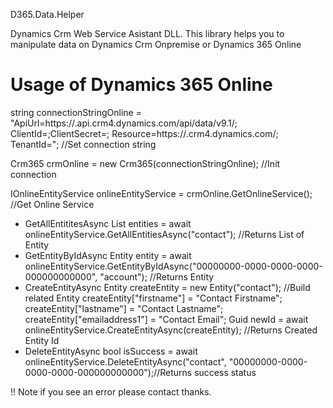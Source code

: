 D365.Data.Helper

Dynamics Crm Web Service Asistant DLL. This library helps you to manipulate data on Dynamics Crm Onpremise or Dynamics 365 Online

<h1>Usage of Dynamics 365 Online</h1>

string connectionStringOnline = "ApiUrl=https://<Organization-Name>.api.crm4.dynamics.com/api/data/v9.1/; ClientId=<Client-Id>;ClientSecret=<Client-Secret>;                                              Resource=https://<Organization-Name>.crm4.dynamics.com/; TenantId=<Tenant-Id>"; //Set connection string
  
  Crm365 crmOnline = new Crm365(connectionStringOnline); //Init connection
  
  IOnlineEntityService onlineEntityService = crmOnline.GetOnlineService();  //Get Online Service
 
  <ul>
    <li>
        GetAllEntititesAsync
        List<Entity> entities = await onlineEntityService.GetAllEntitiesAsync("contact"); //Returns List of Entity 
    </li>  
     <li>    
        GetEntityByIdAsync
        Entity entity = await onlineEntityService.GetEntityByIdAsync("00000000-0000-0000-0000-000000000000", "account"); //Returns Entity
     </li>
     <li>
         CreateEntityAsync
         Entity createEntity = new Entity("contact");  //Build related Entity
         createEntity["firstname"] = "Contact Firstname";
         createEntity["lastname"] = "Contact Lastname";
         createEntity["emailaddress1"] = "Contact Email";
         Guid newId = await onlineEntityService.CreateEntityAsync(createEntity); //Returns Created Entity Id
     </li>
     <li>
          DeleteEntityAsync
          bool isSuccess = await onlineEntityService.DeleteEntityAsync("contact", "00000000-0000-0000-0000-000000000000");//Returns success status
     </li>
    </ul>      
        !! Note if you see an error please contact thanks.

